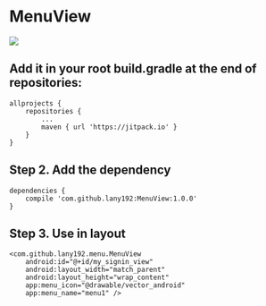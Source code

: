 # MenuView
[![](https://jitpack.io/v/lany192/MenuView.svg)](https://jitpack.io/#lany192/MenuView)
## Add it in your root build.gradle at the end of repositories:

    allprojects {
        repositories {
            ...
            maven { url 'https://jitpack.io' }
        }
    }
    
## Step 2. Add the dependency

    dependencies {
        compile 'com.github.lany192:MenuView:1.0.0'
    }

## Step 3. Use in layout

    <com.github.lany192.menu.MenuView
        android:id="@+id/my_signin_view"
        android:layout_width="match_parent"
        android:layout_height="wrap_content"
        app:menu_icon="@drawable/vector_android"
        app:menu_name="menu1" />